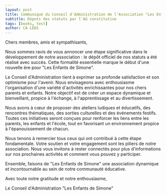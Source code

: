 ```yaml
---
layout: post
title: Communiqué du Conseil d'Administration de l'Association "Les Enfants de Simone"
subtitle: Dépots des statuts par l'AG constitutive
tags: [books, test]
author: CA LEDS
---
```



Chers membres, amis et sympathisants,

Nous sommes ravis de vous annoncer une étape significative dans le développement de notre association : le dépôt officiel de nos statuts a été réalisé avec succès. Cette formalité essentielle marque le début d'une nouvelle ère pour "Les Enfants de Simone".

Le Conseil d'Administration tient à exprimer sa profonde satisfaction et son optimisme pour l'avenir. Nous envisageons avec enthousiasme l'organisation d'une variété d'activités enrichissantes pour nos chers parents et enfants. Notre objectif est de créer un espace dynamique et bienveillant, propice à l'échange, à l'apprentissage et au divertissement.

Nous avons à cœur de proposer des ateliers ludiques et éducatifs, des rencontres thématiques, des sorties culturelles et des événements festifs. Toutes ces initiatives seront conçues pour renforcer les liens entre les parents, les enfants et l'école, tout en favorisant un environnement propice à l'épanouissement de chacun.

Nous tenons à remercier tous ceux qui ont contribué à cette étape fondamentale. Votre soutien et votre engagement sont les piliers de notre association. Nous vous invitons à rester connectés pour plus d'informations sur nos prochaines activités et comment vous pouvez y participer.

Ensemble, faisons de "Les Enfants de Simone" une association dynamique et incontournable au sein de notre communauté éducative.

Avec toute notre gratitude et notre enthousiasme,

Le Conseil d'Administration
"Les Enfants de Simone"
